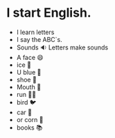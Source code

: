 # I start English.
- I learn letters
- I say the ABC`s.
- Sounds 🔉 Letters 
make sounds
- A face 😄 
-  ice 🧊 
-  U blue 🥶
-  shoe 👞
-   Mouth 👄
-   run 🏃‍♂️ 
-  bird 🐦 
-   car 🚗 
-   or corn 🌽 
-   books 📚 
